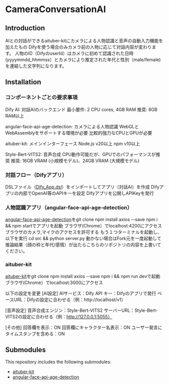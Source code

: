 # CameraConversationAI

## Introduction

AIとの対話ができるaituber-kitにカメラによる人物認識と音声の自動入力機能を加えたもの
Difyを使う場合のみカメラ前の人物に応じて対話内容が変わります。
人物のID（DifyのuserId）はカメラに初めて認識された日時(yyyymmdd_hhmmss）とカメラにより推定された年代と性別（male/female)を連結した文字列になります。

## Installation

### コンポーネントごとの要求事項

Dify AI: 対話AIのバックエンド
最小要件: 2 CPU cores, 4GB RAM
推奨: 8GB RAM以上

angular-face-api-age-detection: カメラによる人物認識
WebGLとWebAssemblyをサポートする環境が必要
比較的強力なCPUとGPUが必要

aituber-kit: メインインターフェース
Node.js v20以上
npm v10以上

Style-Bert-VITS2: 音声合成
CPU動作可能だが、GPUでのパフォーマンスが推奨
推奨: 16GB VRAM (小規模モデル)、24GB VRAM (大規模モデル)


### 対話フロー（Difyアプリ）

DSLファイル（[Dify_App.dsl](https://github.com/RimgO/CameraConversationAI/blob/main/Dify_APP.dsl)）をインポートしてアプリ（対話AI）を作成
Difyアプリの内部でOpenAI等のAPIキーを設定
Difyアプリを公開しAPIKeyを発行

### 人物認識アプリ（angular-face-api-age-detection）

[angular-face-api-age-detection](https://github.com/RimgO/angular-face-api-age-detection)をgit clone
npm install axios --save
npm i && npm startでアプリを起動
ブラウザ(Chrome）でlocalhost:4200にアクセス
ブラウザのカメラ,マイクのアクセスを許可する
もう１つターミナルを起動し、以下を実行
cd src && python server.py
動かない場合はFork元を一度起動して推論結果（顔の枠と年代/感情）が出たらこちらのリポジトリの内容を上書いてください。

### aituber-kit

[aituber-kit](https://github.com/RimgO/aituber-kit)をgit clone
npm install axios --save
npm i && npm run devで起動
ブラウザ(Chrome）でlocalhost:3000にアクセス

以下の設定を変更
[AI設定]
AIサービス：Dify
API キー：Difyのアプリで発行
ベースURL：Difyの設定に合わせる（例：http://localhost/v1）

[音声設定]
音声合成エンジン：Style-Bert-VITS2
サーバーURL：Style-Bert-VITS2の設定に合わせる（例：http://127.0.0.1:5055）

[その他]
回答欄を表示：ON
回答欄にキャラクター名表示：ON
ユーザー発言にタイムスタンプを含める：ON


## Submodules

This repository includes the following submodules:
- [aituber-kit](https://github.com/RimgO/aituber-kit)
- [angular-face-api-age-detection](https://github.com/RimgO/angular-face-api-age-detection)
